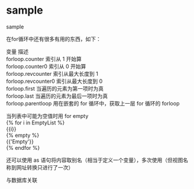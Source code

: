 # sample
sample

在for循环中还有很多有用的东西，如下：

变量	                描述  
forloop.counter	        索引从 1 开始算  
forloop.counter0	    索引从 0 开始算  
forloop.revcounter	    索引从最大长度到 1  
forloop.revcounter0	    索引从最大长度到 0  
forloop.first	        当遍历的元素为第一项时为真  
forloop.last	        当遍历的元素为最后一项时为真  
forloop.parentloop	    用在嵌套的 for 循环中，获取上一层 for 循环的 forloop  

当列表中可能为空值时用 for  empty  
{% for i in EmptyList %}  
    {{i}}  
{% empty %}  
    {{'Empty'}}  
{% endfor %}  

还可以使用 as 语句将内容取别名（相当于定义一个变量），多次使用（但视图名称到网址转换只进行了一次）  

与数据库关联  


